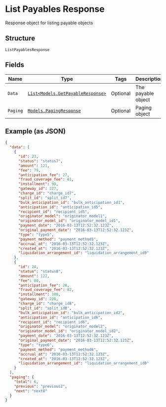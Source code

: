 
# List Payables Response

Response object for listing payable objects

## Structure

`ListPayablesResponse`

## Fields

| Name | Type | Tags | Description |
|  --- | --- | --- | --- |
| `Data` | [`List<Models.GetPayableResponse>`](../../doc/models/get-payable-response.md) | Optional | The payable object |
| `Paging` | [`Models.PagingResponse`](../../doc/models/paging-response.md) | Optional | Paging object |

## Example (as JSON)

```json
{
  "data": [
    {
      "id": 23,
      "status": "status7",
      "amount": 121,
      "fee": 79,
      "anticipation_fee": 27,
      "fraud_coverage_fee": 81,
      "installment": 99,
      "gateway_id": 227,
      "charge_id": "charge_id7",
      "split_id": "split_id7",
      "bulk_anticipation_id": "bulk_anticipation_id1",
      "anticipation_id": "anticipation_id5",
      "recipient_id": "recipient_id5",
      "originator_model": "originator_model1",
      "originator_model_id": "originator_model_id1",
      "payment_date": "2016-03-13T12:52:32.123Z",
      "original_payment_date": "2016-03-13T12:52:32.123Z",
      "type": "type5",
      "payment_method": "payment_method5",
      "accrual_at": "2016-03-13T12:52:32.123Z",
      "created_at": "2016-03-13T12:52:32.123Z",
      "liquidation_arrangement_id": "liquidation_arrangement_id9"
    },
    {
      "id": 24,
      "status": "status8",
      "amount": 122,
      "fee": 80,
      "anticipation_fee": 28,
      "fraud_coverage_fee": 82,
      "installment": 100,
      "gateway_id": 228,
      "charge_id": "charge_id8",
      "split_id": "split_id8",
      "bulk_anticipation_id": "bulk_anticipation_id2",
      "anticipation_id": "anticipation_id6",
      "recipient_id": "recipient_id6",
      "originator_model": "originator_model2",
      "originator_model_id": "originator_model_id2",
      "payment_date": "2016-03-13T12:52:32.123Z",
      "original_payment_date": "2016-03-13T12:52:32.123Z",
      "type": "type6",
      "payment_method": "payment_method6",
      "accrual_at": "2016-03-13T12:52:32.123Z",
      "created_at": "2016-03-13T12:52:32.123Z",
      "liquidation_arrangement_id": "liquidation_arrangement_id0"
    }
  ],
  "paging": {
    "total": 6,
    "previous": "previous2",
    "next": "next8"
  }
}
```

